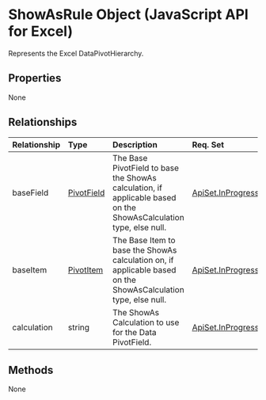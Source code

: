 # ShowAsRule Object (JavaScript API for Excel)

Represents the Excel DataPivotHierarchy.

## Properties

None

## Relationships
| Relationship | Type	|Description| Req. Set|
|:---------------|:--------|:----------|:----|
|baseField|[PivotField](pivotfield.md)|The Base PivotField to base the ShowAs calculation, if applicable based on the ShowAsCalculation type, else null.|[ApiSet.InProgressFeatures.PivotSharedApis](../requirement-sets/excel-api-requirement-sets.md)|
|baseItem|[PivotItem](pivotitem.md)|The Base Item to base the ShowAs calculation on, if applicable based on the ShowAsCalculation type, else null.|[ApiSet.InProgressFeatures.PivotSharedApis](../requirement-sets/excel-api-requirement-sets.md)|
|calculation|string|The ShowAs Calculation to use for the Data PivotField.|[ApiSet.InProgressFeatures.PivotSharedApis](../requirement-sets/excel-api-requirement-sets.md)|

## Methods
None

